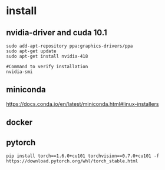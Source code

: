 # install

## nvidia-driver and cuda 10.1
```shell
sudo add-apt-repository ppa:graphics-drivers/ppa
sudo apt-get update
sudo apt-get install nvidia-418

#Command to verify installation
nvidia-smi
```

## miniconda

https://docs.conda.io/en/latest/miniconda.html#linux-installers

## docker

## pytorch
```shell
pip install torch==1.6.0+cu101 torchvision==0.7.0+cu101 -f https://download.pytorch.org/whl/torch_stable.html
```
